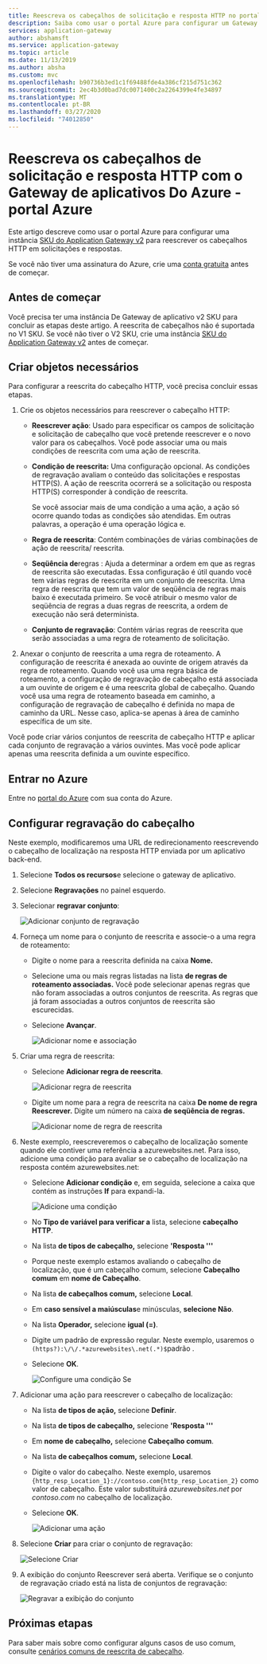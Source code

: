 ```yaml
---
title: Reescreva os cabeçalhos de solicitação e resposta HTTP no portal - Gateway do aplicativo Azure
description: Saiba como usar o portal Azure para configurar um Gateway de aplicativo Azure para reescrever os cabeçalhos HTTP nas solicitações e respostas que passam pelo gateway
services: application-gateway
author: abshamsft
ms.service: application-gateway
ms.topic: article
ms.date: 11/13/2019
ms.author: absha
ms.custom: mvc
ms.openlocfilehash: b90736b3ed1c1f69488fde4a386cf215d751c362
ms.sourcegitcommit: 2ec4b3d0bad7dc0071400c2a2264399e4fe34897
ms.translationtype: MT
ms.contentlocale: pt-BR
ms.lasthandoff: 03/27/2020
ms.locfileid: "74012850"
---
```

# <a name="rewrite-http-request-and-response-headers-with-azure-application-gateway---azure-portal"></a>Reescreva os cabeçalhos de solicitação e resposta HTTP com o Gateway de aplicativos Do Azure - portal Azure

Este artigo descreve como usar o portal Azure para configurar uma instância [SKU do Application Gateway v2](<https://docs.microsoft.com/azure/application-gateway/application-gateway-autoscaling-zone-redundant>) para reescrever os cabeçalhos HTTP em solicitações e respostas.

Se você não tiver uma assinatura do Azure, crie uma [conta gratuita](https://azure.microsoft.com/free/?WT.mc_id=A261C142F) antes de começar.

## <a name="before-you-begin"></a>Antes de começar

Você precisa ter uma instância De Gateway de aplicativo v2 SKU para concluir as etapas deste artigo. A reescrita de cabeçalhos não é suportada no V1 SKU. Se você não tiver o V2 SKU, crie uma instância [SKU do Application Gateway v2](https://docs.microsoft.com/azure/application-gateway/tutorial-autoscale-ps) antes de começar.

## <a name="create-required-objects"></a>Criar objetos necessários

Para configurar a reescrita do cabeçalho HTTP, você precisa concluir essas etapas.

1. Crie os objetos necessários para reescrever o cabeçalho HTTP:

   - **Reescrever ação**: Usado para especificar os campos de solicitação e solicitação de cabeçalho que você pretende reescrever e o novo valor para os cabeçalhos. Você pode associar uma ou mais condições de reescrita com uma ação de reescrita.

   - **Condição de reescrita:** Uma configuração opcional. As condições de regravação avaliam o conteúdo das solicitações e respostas HTTP(S). A ação de reescrita ocorrerá se a solicitação ou resposta HTTP(S) corresponder à condição de reescrita.

     Se você associar mais de uma condição a uma ação, a ação só ocorre quando todas as condições são atendidas. Em outras palavras, a operação é uma operação lógica e.

   - **Regra de reescrita**: Contém combinações de várias combinações de ação de reescrita/ reescrita.

   - **Seqüência de**regras : Ajuda a determinar a ordem em que as regras de reescrita são executadas. Essa configuração é útil quando você tem várias regras de reescrita em um conjunto de reescrita. Uma regra de reescrita que tem um valor de seqüência de regras mais baixo é executada primeiro. Se você atribuir o mesmo valor de seqüência de regras a duas regras de reescrita, a ordem de execução não será determinista.

   - **Conjunto de regravação**: Contém várias regras de reescrita que serão associadas a uma regra de roteamento de solicitação.

2. Anexar o conjunto de reescrita a uma regra de roteamento. A configuração de reescrita é anexada ao ouvinte de origem através da regra de roteamento. Quando você usa uma regra básica de roteamento, a configuração de regravação de cabeçalho está associada a um ouvinte de origem e é uma reescrita global de cabeçalho. Quando você usa uma regra de roteamento baseada em caminho, a configuração de regravação de cabeçalho é definida no mapa de caminho da URL. Nesse caso, aplica-se apenas à área de caminho específica de um site.

Você pode criar vários conjuntos de reescrita de cabeçalho HTTP e aplicar cada conjunto de regravação a vários ouvintes. Mas você pode aplicar apenas uma reescrita definida a um ouvinte específico.

## <a name="sign-in-to-azure"></a>Entrar no Azure

Entre no [portal do Azure](https://portal.azure.com/) com sua conta do Azure.

## <a name="configure-header-rewrite"></a>Configurar regravação do cabeçalho

Neste exemplo, modificaremos uma URL de redirecionamento reescrevendo o cabeçalho de localização na resposta HTTP enviada por um aplicativo back-end.

1. Selecione **Todos os recursos**e selecione o gateway de aplicativo.

2. Selecione **Regravações** no painel esquerdo.

3. Selecionar **regravar conjunto**:

   ![Adicionar conjunto de regravação](media/rewrite-http-headers-portal/add-rewrite-set.png)

4. Forneça um nome para o conjunto de reescrita e associe-o a uma regra de roteamento:

   - Digite o nome para a reescrita definida na caixa **Nome.**
   - Selecione uma ou mais regras listadas na lista **de regras de roteamento associadas.** Você pode selecionar apenas regras que não foram associadas a outros conjuntos de reescrita. As regras que já foram associadas a outros conjuntos de reescrita são escurecidas.
   - Selecione **Avançar**.
   
     ![Adicionar nome e associação](media/rewrite-http-headers-portal/name-and-association.png)

5. Criar uma regra de reescrita:

   - Selecione **Adicionar regra de reescrita**.

     ![Adicionar regra de reescrita](media/rewrite-http-headers-portal/add-rewrite-rule.png)

   - Digite um nome para a regra de reescrita na caixa **De nome de regra Reescrever.** Digite um número na caixa **de seqüência de regras.**

     ![Adicionar nome de regra de reescrita](media/rewrite-http-headers-portal/rule-name.png)

6. Neste exemplo, reescreveremos o cabeçalho de localização somente quando ele contiver uma referência a azurewebsites.net. Para isso, adicione uma condição para avaliar se o cabeçalho de localização na resposta contém azurewebsites.net:

   - Selecione **Adicionar condição** e, em seguida, selecione a caixa que contém as instruções **If** para expandi-la.

     ![Adicione uma condição](media/rewrite-http-headers-portal/add-condition.png)

   - No **Tipo de variável para verificar a** lista, selecione **cabeçalho HTTP**.

   - Na lista **de tipos de cabeçalho,** selecione **'Resposta '''**

   - Porque neste exemplo estamos avaliando o cabeçalho de localização, que é um cabeçalho comum, selecione **Cabeçalho comum** em **nome de Cabeçalho**.

   - Na lista **de cabeçalhos comum,** selecione **Local**.

   - Em **caso sensível a maiúsculas**e minúsculas, **selecione Não**.

   - Na lista **Operador,** selecione **igual (=)**.

   - Digite um padrão de expressão regular. Neste exemplo, usaremos o `(https?):\/\/.*azurewebsites\.net(.*)$`padrão .

   - Selecione **OK**.

     ![Configure uma condição Se](media/rewrite-http-headers-portal/condition.png)

7. Adicionar uma ação para reescrever o cabeçalho de localização:

   - Na lista **de tipos de ação,** selecione **Definir**.

   - Na lista **de tipos de cabeçalho,** selecione **'Resposta '''**

   - Em **nome de cabeçalho,** selecione **Cabeçalho comum**.

   - Na lista **de cabeçalhos comum,** selecione **Local**.

   - Digite o valor do cabeçalho. Neste exemplo, usaremos `{http_resp_Location_1}://contoso.com{http_resp_Location_2}` como valor de cabeçalho. Este valor substituirá *azurewebsites.net* por *contoso.com* no cabeçalho de localização.

   - Selecione **OK**.

     ![Adicionar uma ação](media/rewrite-http-headers-portal/action.png)

8. Selecione **Criar** para criar o conjunto de regravação:

   ![Selecione Criar](media/rewrite-http-headers-portal/create.png)

9. A exibição do conjunto Reescrever será aberta. Verifique se o conjunto de regravação criado está na lista de conjuntos de regravação:

   ![Regravar a exibição do conjunto](media/rewrite-http-headers-portal/rewrite-set-list.png)

## <a name="next-steps"></a>Próximas etapas

Para saber mais sobre como configurar alguns casos de uso comum, consulte [cenários comuns de reescrita de cabeçalho](https://docs.microsoft.com/azure/application-gateway/rewrite-http-headers).